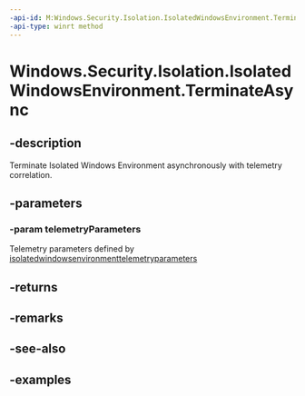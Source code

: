 ```yaml
---
-api-id: M:Windows.Security.Isolation.IsolatedWindowsEnvironment.TerminateAsync(Windows.Security.Isolation.IsolatedWindowsEnvironmentTelemetryParameters)
-api-type: winrt method
---
```


<!-- Method syntax.
public IAsyncAction IsolatedWindowsEnvironment.TerminateAsync(IsolatedWindowsEnvironmentTelemetryParameters telemetryParameters)
-->

# Windows.Security.Isolation.IsolatedWindowsEnvironment.TerminateAsync

## -description
Terminate Isolated Windows Environment asynchronously with telemetry correlation.
## -parameters
### -param telemetryParameters
Telemetry parameters defined by [isolatedwindowsenvironmenttelemetryparameters](isolatedwindowsenvironmenttelemetryparameters.md)

## -returns

## -remarks

## -see-also

## -examples

